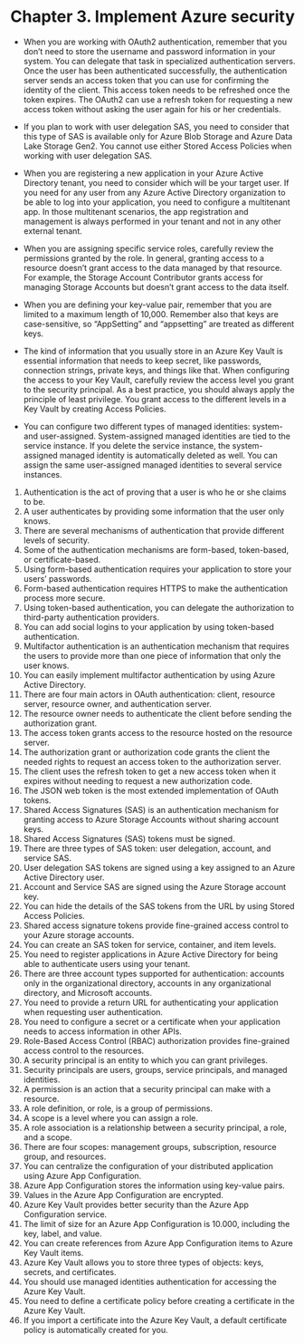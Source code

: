 # Chapter 3. Implement Azure security

- When you are working with OAuth2 authentication, remember that you don’t need to store the username and password information in your system. You can delegate that task in specialized authentication servers. Once the user has been authenticated successfully, the authentication server sends an access token that you can use for confirming the identity of the client. This access token needs to be refreshed once the token expires. The OAuth2 can use a refresh token for requesting a new access token without asking the user again for his or her credentials.

- If you plan to work with user delegation SAS, you need to consider that this type of SAS is available only for Azure Blob Storage and Azure Data Lake Storage Gen2. You cannot use either Stored Access Policies when working with user delegation SAS.

- When you are registering a new application in your Azure Active Directory tenant, you need to consider which will be your target user. If you need for any user from any Azure Active Directory organization to be able to log into your application, you need to configure a multitenant app. In those multitenant scenarios, the app registration and management is always performed in your tenant and not in any other external tenant.

- When you are assigning specific service roles, carefully review the permissions granted by the role. In general, granting access to a resource doesn’t grant access to the data managed by that resource. For example, the Storage Account Contributor grants access for managing Storage Accounts but doesn’t grant access to the data itself.

- When you are defining your key-value pair, remember that you are limited to a maximum length of 10,000. Remember also that keys are case-sensitive, so “AppSetting” and “appsetting” are treated as different keys.

- The kind of information that you usually store in an Azure Key Vault is essential information that needs to keep secret, like passwords, connection strings, private keys, and things like that. When configuring the access to your Key Vault, carefully review the access level you grant to the security principal. As a best practice, you should always apply the principle of least privilege. You grant access to the different levels in a Key Vault by creating Access Policies.

- You can configure two different types of managed identities: system- and user-assigned. System-assigned managed identities are tied to the service instance. If you delete the service instance, the system-assigned managed identity is automatically deleted as well. You can assign the same user-assigned managed identities to several service instances.

1. Authentication is the act of proving that a user is who he or she claims to be. 
2. A user authenticates by providing some information that the user only knows. 
3. There are several mechanisms of authentication that provide different levels of security.
4. Some of the authentication mechanisms are form-based, token-based, or certificate-based. 
5. Using form-based authentication requires your application to store your users’ passwords. 
6. Form-based authentication requires HTTPS to make the authentication process more secure. 
7. Using token-based authentication, you can delegate the authorization to third-party authentication providers. 
8. You can add social logins to your application by using token-based authentication.
9. Multifactor authentication is an authentication mechanism that requires the users to provide more than one piece of information that only the user knows. 
10. You can easily implement multifactor authentication by using Azure Active Directory. 
11. There are four main actors in OAuth authentication: client, resource server, resource owner, and authentication server. 
12. The resource owner needs to authenticate the client before sending the authorization grant. 
13. The access token grants access to the resource hosted on the resource server. 
14. The authorization grant or authorization code grants the client the needed rights to request an access token to the authorization server.
15. The client uses the refresh token to get a new access token when it expires without needing to request a new authorization code. 
16. The JSON web token is the most extended implementation of OAuth tokens. 
17. Shared Access Signatures (SAS) is an authentication mechanism for granting access to Azure Storage Accounts without sharing account keys. 
18. Shared Access Signatures (SAS) tokens must be signed. 
19. There are three types of SAS token: user delegation, account, and service SAS. 
20. User delegation SAS tokens are signed using a key assigned to an Azure Active Directory user. 
21. Account and Service SAS are signed using the Azure Storage account key. 
22. You can hide the details of the SAS tokens from the URL by using Stored Access Policies.
23. Shared access signature tokens provide fine-grained access control to your Azure storage accounts. 
24. You can create an SAS token for service, container, and item levels. 
25. You need to register applications in Azure Active Directory for being able to authenticate users using your tenant. 
26. There are three account types supported for authentication: accounts only in the organizational directory, accounts in any organizational directory, and Microsoft accounts. 
27. You need to provide a return URL for authenticating your application when requesting user authentication. 
28. You need to configure a secret or a certificate when your application needs to access information in other APIs. 
29. Role-Based Access Control (RBAC) authorization provides fine-grained access control to the resources. 
30. A security principal is an entity to which you can grant privileges.
31. Security principals are users, groups, service principals, and managed identities. 
32. A permission is an action that a security principal can make with a resource. 
33. A role definition, or role, is a group of permissions. 
34. A scope is a level where you can assign a role. 
35. A role association is a relationship between a security principal, a role, and a scope. 
36. There are four scopes: management groups, subscription, resource group, and resources. 
37. You can centralize the configuration of your distributed application using Azure App Configuration. 
38. Azure App Configuration stores the information using key-value pairs. 
39. Values in the Azure App Configuration are encrypted. 
40. Azure Key Vault provides better security than the Azure App Configuration service. 
41. The limit of size for an Azure App Configuration is 10.000, including the key, label, and value.
42. You can create references from Azure App Configuration items to Azure Key Vault items. 
43. Azure Key Vault allows you to store three types of objects: keys, secrets, and certificates. 
44. You should use managed identities authentication for accessing the Azure Key Vault. 
45. You need to define a certificate policy before creating a certificate in the Azure Key Vault. 
46. If you import a certificate into the Azure Key Vault, a default certificate policy is automatically created for you.

